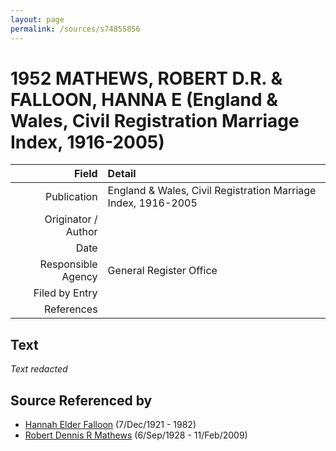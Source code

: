 ```yaml
---
layout: page
permalink: /sources/s74855856
---
```


# 1952 MATHEWS, ROBERT D.R. & FALLOON, HANNA E (England & Wales, Civil Registration Marriage Index, 1916-2005)

Field | Detail
---:|:---
Publication | England & Wales, Civil Registration Marriage Index, 1916-2005
Originator / Author | 
Date | 
Responsible Agency | General Register Office
Filed by Entry | 
References | 

## Text

_Text redacted_
## Source Referenced by

* [Hannah Elder Falloon](../people/@97706646@-hannah-elder-falloon-b1921-12-7-d1982.md) (7/Dec/1921 - 1982)
* [Robert Dennis R Mathews](../people/@58223940@-robert-dennis-r-mathews-b1928-9-6-d2009-2-11.md) (6/Sep/1928 - 11/Feb/2009)
